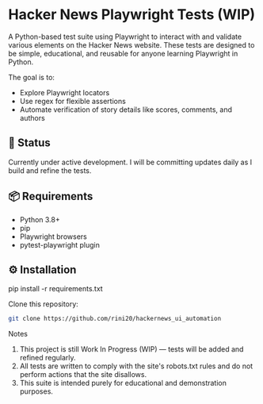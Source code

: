 # Hacker News Playwright Tests (WIP)

A Python-based test suite using Playwright to interact with and validate various elements on the Hacker News website.
These tests are designed to be simple, educational, and reusable for anyone learning Playwright in Python.

The goal is to:
- Explore Playwright locators
- Use regex for flexible assertions
- Automate verification of story details like scores, comments, and authors

## 🚧 Status
Currently under active development. I will be committing updates daily as I build and refine the tests.

## 📦 Requirements
- Python 3.8+
- pip
- Playwright browsers
- pytest-playwright plugin

## ⚙️ Installation

pip install -r requirements.txt

Clone this repository:
```bash
git clone https://github.com/rini20/hackernews_ui_automation
```

Notes
1. This project is still Work In Progress (WIP) — tests will be added and refined regularly.
2. All tests are written to comply with the site's robots.txt rules and do not perform actions that the site disallows.
3. This suite is intended purely for educational and demonstration purposes.